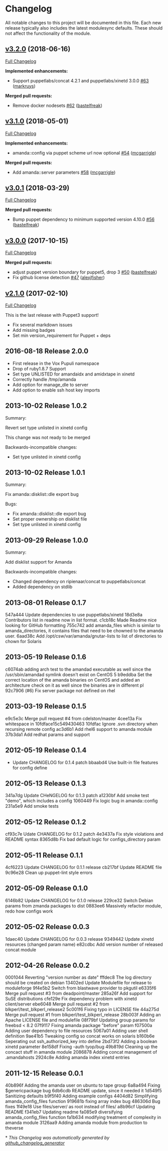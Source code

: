 # Changelog

All notable changes to this project will be documented in this file.
Each new release typically also includes the latest modulesync defaults.
These should not affect the functionality of the module.

## [v3.2.0](https://github.com/voxpupuli/puppet-amanda/tree/v3.2.0) (2018-06-16)

[Full Changelog](https://github.com/voxpupuli/puppet-amanda/compare/v3.1.0...v3.2.0)

**Implemented enhancements:**

- Support puppetlabs/concat 4.2.1 and puppetlabs/xinetd 3.0.0 [\#63](https://github.com/voxpupuli/puppet-amanda/pull/63) ([markruys](https://github.com/markruys))

**Merged pull requests:**

- Remove docker nodesets [\#62](https://github.com/voxpupuli/puppet-amanda/pull/62) ([bastelfreak](https://github.com/bastelfreak))

## [v3.1.0](https://github.com/voxpupuli/puppet-amanda/tree/v3.1.0) (2018-05-01)

[Full Changelog](https://github.com/voxpupuli/puppet-amanda/compare/v3.0.1...v3.1.0)

**Implemented enhancements:**

- amanda::config via puppet scheme url now optional [\#54](https://github.com/voxpupuli/puppet-amanda/pull/54) ([mcgarrigle](https://github.com/mcgarrigle))

**Merged pull requests:**

- Add amanda::server parameters [\#58](https://github.com/voxpupuli/puppet-amanda/pull/58) ([mcgarrigle](https://github.com/mcgarrigle))

## [v3.0.1](https://github.com/voxpupuli/puppet-amanda/tree/v3.0.1) (2018-03-29)

[Full Changelog](https://github.com/voxpupuli/puppet-amanda/compare/v3.0.0...v3.0.1)

**Merged pull requests:**

- Bump puppet dependency to minimum supported version 4.10.0 [\#56](https://github.com/voxpupuli/puppet-amanda/pull/56) ([bastelfreak](https://github.com/bastelfreak))

## [v3.0.0](https://github.com/voxpupuli/puppet-amanda/tree/v3.0.0) (2017-10-15)

[Full Changelog](https://github.com/voxpupuli/puppet-amanda/compare/v2.1.0...v3.0.0)

**Merged pull requests:**

- adjust puppet version boundary for puppet5, drop 3 [\#50](https://github.com/voxpupuli/puppet-amanda/pull/50) ([bastelfreak](https://github.com/bastelfreak))
- Fix github license detection [\#47](https://github.com/voxpupuli/puppet-amanda/pull/47) ([alexjfisher](https://github.com/alexjfisher))

## [v2.1.0](https://github.com/voxpupuli/puppet-amanda/tree/v2.1.0) (2017-02-10)
[Full Changelog](https://github.com/voxpupuli/puppet-amanda/compare/v2.0.0...v2.1.0)

This is the last release with Puppet3 support!
* Fix several markdown issues
* Add missing badges
* Set min version_requirement for Puppet + deps

## 2016-08-18 Release 2.0.0

  * First release in the Vox Pupuli namespace
  * Drop of ruby1.8.7 Support
  * Set type UNLISTED for amandaidx and amidxtape in xinetd
  * Correctly handle /tmp/amanda
  * Add option for manage_dle to server
  * Add option to enable ssh host key imports


## 2013-10-02 Release 1.0.2

Summary:

Revert set type unlisted in xinetd config

This change was not ready to be merged

Backwards-incompatible changes:
  - Set type unlisted in xinetd config


## 2013-10-02 Release 1.0.1

Summary:

Fix amanda::disklist::dle export bug

Bugs:

  - Fix amanda::disklist::dle export bug
  - Set proper ownership on disklist file
  - Set type unlisted in xinetd config


## 2013-09-29 Release 1.0.0

Summary:

Add disklist support for Amanda

Backwards-incompatible changes:

  - Changed dependency on ripienaar/concat to puppetlabs/concat
  - Added dependency on stdlib

## 2013-08-01 Release 0.1.7

  547a444 Update dependencies to use puppetlabs/xinetd
  18d3e8a Contributors list in readme now in list format.
  c1cb18c Made Readme nice looking for GitHub formatting
  755c742 add amanda_files which is similar to amanda_directories, it contains files that need to be chowned to the amanda user.
  6aad38c Add /opt/csw/var/amanda/gnutar-lists to list of directories to chown for Solaris

## 2013-05-19 Release 0.1.6

  c6074ab adding arch test to the amandad executable as well since the /usr/sbin/amandad symlink doesn't exist on CentOS 5
  b9eddba Set the correct location of the amanda binaries on CentOS and added an architecture check on it as well since the binaries are in different pl
  92c7906 (#6) Fix server package not defined on rhel


## 2013-03-19 Release 0.1.5

  e9c5e3c Merge pull request #4 from cdelston/master
  4cee13a Fix whitespace in 10fdface15c549430463
  10fdfac Ignore .svn directory when recursing remote config
  ac3d6b1 Add rhel6 support to amanda module
  37b3da1 Add redhat params and support

## 2012-05-19 Release 0.1.4

  * Update CHANGELOG for 0.1.4 patch
  bbaabd4 Use built-in file features for config define

## 2012-05-13 Release 0.1.3

  341a7dg Update CHeNGELOG for 0.1.3 patch
  a1230bf Add smoke test "demo", which includes a config
  1060449 Fix logic bug in amanda::config
  231a5e9 Add smoke tests


## 2012-05-12 Release 0.1.2

  cf93c7e Udate CHANGELOG for 0.1.2 patch
  4e3437a Fix style violations and README syntax
  8365d8b Fix bad default logic for configs_directory param


## 2012-05-11 Release 0.1.1

  4cf6223 Update CHANGELOG for 0.1.1 release
  cb217bf Update README file
  9c96e28 Clean up puppet-lint style errors


## 2012-05-09 Release 0.1.0

  6146b82 Update CHANGELOG for 0.1.0 release
  229ce32 Switch Debian params from zmanda packages to dist
  0883ee6 Massively refactor module, redo how configs work


## 2012-05-02 Release 0.0.3

  1daec40 Update CHANGELOG for 0.0.3 release
  9349442 Update xinetd resources (changed param name)
  e82cdbc Add version number of released concat module


## 2012-04-26 Release 0.0.2

  0001044 Reverting "version number as date"
  fffdec8 The log directory should be created on debian
  13402ed Update Modulefile for release to moduleforge
  9f4e5b2 Switch from blastwave provider to pkgutil
  e6335f6 Merge pull request #3 from deadpoint/master
  285a26f Add support for SuSE distributions
  cfe129e Fix dependency problem with xinetd client/server
  ebe6048 Merge pull request #2 from blkperl/test_blkperl_release2
  5c001f6 Fixing typo in LICENSE file
  44a275d Merge pull request #1 from blkperl/test_blkperl_release
  28b003f Adding an Apache LICENSE file and modulefile
  08f79bf Updating group params for freebsd < 8.2
  07f9117 Fixing amanda package "before" param
  f07500a Adding user dependency to file resources
  5067a01 Adding user shell definition
  9ae41b5 Tweaking config so concat works on solaris
  b160b6e Seperating out ssh_authorized_key into define
  2bd73f2 Adding a boolean xinetd parameter
  8e158df Fixing -auth tyop/bug
  49b819d Cleaning up the concact stuff in amanda module
  2086878 Adding concat management of .amandahosts
  2924c8e Adding amanda index xinetd entries


## 2011-12-15 Release 0.0.1

  40b896f Adding the amanda user on ubuntu to tape group
  6a8a494 Fixing $genericpackage bug
  6db6cdb README update, since it needed it
  1d549f5 Sanitizing defaults
  b9f5f40 Adding example configs
  4404d82 Simplifying amanda_config_files function
  919681b fixing array index bug
  486306d Bug fixes
  1f49e18 Use files/server/ as root instead of files/
  a8b96cf Updating README
  f341eb7 Updating readme
  fa085e9 diversifying amanda_config_files function
  fa1b634 modifying treatment of complexity in amanda module
  3126aa9 Adding amanda module from production to theverse


\* *This Changelog was automatically generated by [github_changelog_generator](https://github.com/skywinder/Github-Changelog-Generator)*